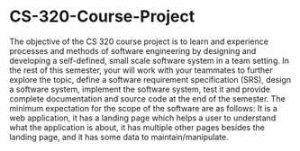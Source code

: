 # CS-320-Course-Project
The objective of the CS 320 course project is to learn and experience processes and methods of software engineering by designing and developing a self-defined, small scale software system in a team setting. In the rest of this semester, your will work with your teammates to further explore the topic, define a software requirement specification (SRS), design a software system, implement the software system, test it and provide complete documentation and source code at the end of the semester. The minimum expectation for the scope of the software are as follows: It is a web application, it has a landing page which helps a user to understand what the application is about, it has multiple other pages besides the landing page, and it has some data to maintain/manipulate.
